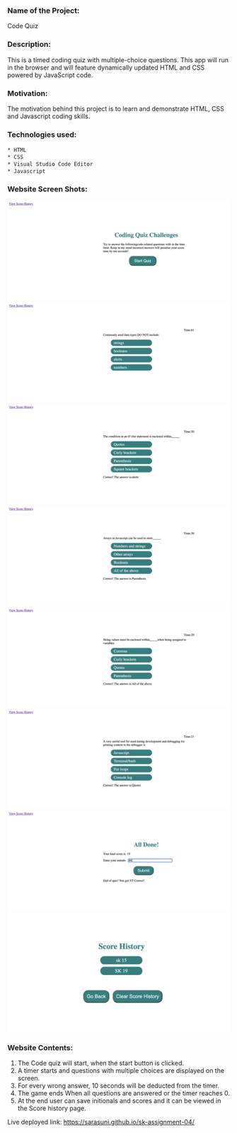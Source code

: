 ### Name of the Project: ###
Code Quiz


### Description: ###
This is a timed coding quiz with multiple-choice questions. This app will run in the browser and
will feature dynamically updated HTML and CSS powered by JavaScript code.

### Motivation: ###
The motivation behind this project is to learn and demonstrate HTML, CSS and Javascript coding skills.


### Technologies used: ###
    * HTML
    * CSS
    * Visual Studio Code Editor
    * Javascript


### Website Screen Shots: ###
![image](./screenshots/screenshot-1.png)
![image](./screenshots/screenshot-2.png)
![image](./screenshots/screenshot-3.png)
![image](./screenshots/screenshot-4.png)
![image](./screenshots/screenshot-5.png)
![image](./screenshots/screenshot-6.png)
![image](./screenshots/screenshot-7.png)
![image](./screenshots/screenshot-8.png)


### Website Contents: ###
1. The Code quiz will start, when the start button is clicked.
2. A timer starts and questions with multiple choices are displayed on the screen.
3. For every wrong answer, 10 seconds will be deducted from the timer. 
4. The game ends When all questions are answered or the timer reaches 0. 
5. At the end user can save initionals and scores and it can be viewed in the Score history page.

Live deployed link:
https://sarasuni.github.io/sk-assignment-04/
